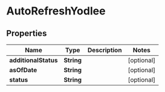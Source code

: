 

# AutoRefreshYodlee


## Properties

| Name | Type | Description | Notes |
|------------ | ------------- | ------------- | -------------|
|**additionalStatus** | **String** |  |  [optional] |
|**asOfDate** | **String** |  |  [optional] |
|**status** | **String** |  |  [optional] |



